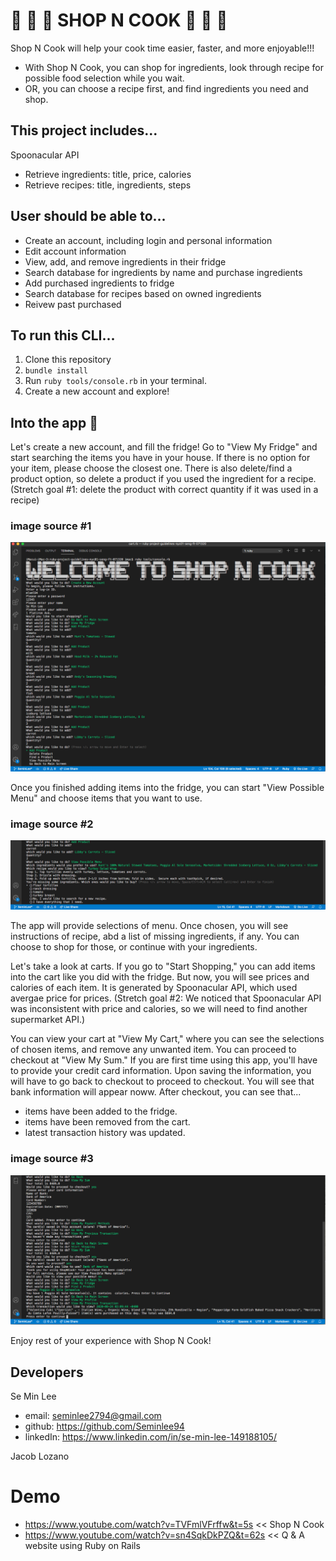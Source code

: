 # 🍚 🍚 🍚  SHOP N COOK 🍚 🍚 🍚 
Shop N Cook will help your cook time easier, faster, and more enjoyable!!!
- With Shop N Cook, you can shop for ingredients, look through recipe for possible food selection while you wait.
- OR, you can choose a recipe first, and find ingredients you need and shop.

## This project includes...
Spoonacular API
- Retrieve ingredients: title, price, calories
- Retrieve recipes: title, ingredients, steps

## User should be able to...
- Create an account, including login and personal information
- Edit account information
- View, add, and remove ingredients in their fridge
- Search database for ingredients by name and purchase ingredients
- Add purchased ingredients to fridge
- Search database for recipes based on owned ingredients
- Reivew past purchased

## To run this CLI...
1. Clone this repository
2. ```bundle install```
3. Run ```ruby tools/console.rb``` in your terminal.
4. Create a new account and explore!

## Into the app 🚀 
Let's create a new account, and fill the fridge! Go to "View My Fridge" and start searching the items you have in your house. If there is no option for your item, please choose the closest one. There is also delete/find a product option, so delete a product if you used the ingredient for a recipe. (Stretch goal #1: delete the product with correct quantity if it was used in a recipe)

### image source #1
<img src= './images/image1.png'>

Once you finished adding items into the fridge, you can start "View Possible Menu" and choose items that you want to use. 

### image source #2
<img src= './images/image2.png'>

The app will provide selections of menu. Once chosen, you will see instructions of recipe, abd a list of missing ingredients, if any. You can choose to shop for those, or continue with your ingredients.

Let's take a look at carts. If you go to "Start Shopping," you can add items into the cart like you did with the fridge. But now, you will see prices and calories of each item. It is generated by Spoonacular API, which used avergae price for prices. (Stretch goal #2: We noticed that Spoonacular API was inconsistent with price and calories, so we will need to find another supermarket API.) 

You can view your cart at "View My Cart," where you can see the selections of chosen items, and remove any unwanted item. You can proceed to checkout at "View My Sum." If you are first time using this app, you'll have to provide your credit card information. Upon saving the information, you will have to go back to checkout to proceed to checkout. You will see that bank information will appear noww. 
After checkout, you can see that...
- items have been added to the fridge. 
- items have been removed from the cart.
- latest transaction history was updated.

### image source #3
<img src= './images/image3.png'>

Enjoy rest of your experience with Shop N Cook!

## Developers
Se Min Lee
- email: seminlee2794@gmail.com
- github: https://github.com/Seminlee94
- linkedIn: https://www.linkedin.com/in/se-min-lee-149188105/

Jacob Lozano

# Demo
- https://www.youtube.com/watch?v=TVFmlVFrffw&t=5s  << Shop N Cook
- https://www.youtube.com/watch?v=sn4SqkDkPZQ&t=62s  << Q & A website using Ruby on Rails
